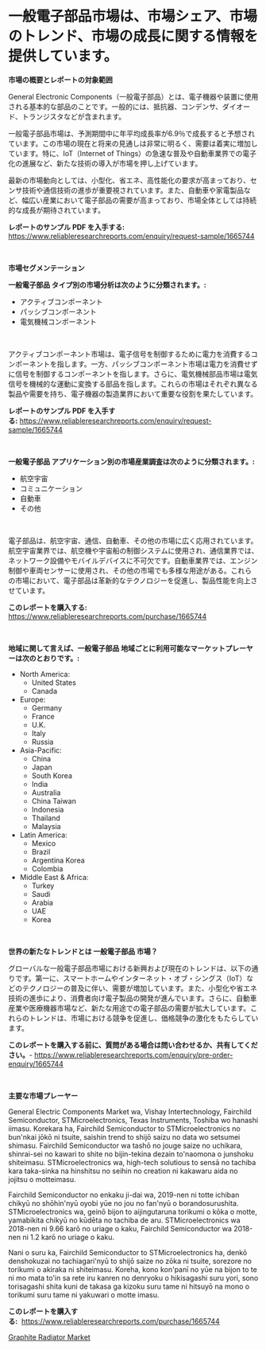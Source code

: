 <p><h1>一般電子部品市場は、市場シェア、市場のトレンド、市場の成長に関する情報を提供しています。</h1></p><p><strong>市場の概要とレポートの対象範囲</strong></p>
<p><p>General Electronic Components（一般電子部品）とは、電子機器や装置に使用される基本的な部品のことです。一般的には、抵抗器、コンデンサ、ダイオード、トランジスタなどが含まれます。</p><p>一般電子部品市場は、予測期間中に年平均成長率が6.9％で成長すると予想されています。この市場の現在と将来の見通しは非常に明るく、需要は着実に増加しています。特に、IoT（Internet of Things）の急速な普及や自動車業界での電子化の進展など、新たな技術の導入が市場を押し上げています。</p><p>最新の市場動向としては、小型化、省エネ、高性能化の要求が高まっており、センサ技術や通信技術の進歩が重要視されています。また、自動車や家電製品など、幅広い産業において電子部品の需要が高まっており、市場全体としては持続的な成長が期待されています。</p></p>
<p><strong>レポートのサンプル PDF を入手する:</strong> <a href="https://www.reliableresearchreports.com/enquiry/request-sample/1665744">https://www.reliableresearchreports.com/enquiry/request-sample/1665744</a></p>
<p>&nbsp;</p>
<p><strong>市場セグメンテーション</strong></p>
<p><strong>一般電子部品 タイプ別の市場分析は次のように分類されます。:</strong></p>
<p><ul><li>アクティブコンポーネント</li><li>パッシブコンポーネント</li><li>電気機械コンポーネント</li></ul></p>
<p>&nbsp;</p>
<p><p>アクティブコンポーネント市場は、電子信号を制御するために電力を消費するコンポーネントを指します。一方、パッシブコンポーネント市場は電力を消費せずに信号を制御するコンポーネントを指します。さらに、電気機械部品市場は電気信号を機械的な運動に変換する部品を指します。これらの市場はそれぞれ異なる製品や需要を持ち、電子機器の製造業界において重要な役割を果たしています。</p></p>
<p><strong>レポートのサンプル PDF を入手する:</strong>&nbsp;<a href="https://www.reliableresearchreports.com/enquiry/request-sample/1665744">https://www.reliableresearchreports.com/enquiry/request-sample/1665744</a></p>
<p>&nbsp;</p>
<p><strong> 一般電子部品 アプリケーション別の市場産業調査は次のように分類されます。:</strong></p>
<p><ul><li>航空宇宙</li><li>コミュニケーション</li><li>自動車</li><li>その他</li></ul></p>
<p>&nbsp;</p>
<p><p>電子部品は、航空宇宙、通信、自動車、その他の市場に広く応用されています。航空宇宙業界では、航空機や宇宙船の制御システムに使用され、通信業界では、ネットワーク設備やモバイルデバイスに不可欠です。自動車業界では、エンジン制御や車両センサーに使用され、その他の市場でも多様な用途がある。これらの市場において、電子部品は革新的なテクノロジーを促進し、製品性能を向上させています。</p></p>
<p><strong>このレポートを購入する:</strong>&nbsp; <a href="https://www.reliableresearchreports.com/purchase/1665744">https://www.reliableresearchreports.com/purchase/1665744</a></p>
<p>&nbsp;</p>
<p><strong>地域に関して言えば、一般電子部品 地域ごとに利用可能なマーケットプレーヤーは次のとおりです。:</strong></p>
<p><ul>
    <li>
        North America:
        <ul>
            <li>United States</li>
            <li>Canada</li>
        </ul>
    </li>
    <li>
        Europe:
        <ul>
            <li>Germany</li>
            <li>France</li>
            <li>U.K.</li>
            <li>Italy</li>
            <li>Russia</li>
        </ul>
    </li>
    <li>
        Asia-Pacific:
        <ul>
            <li>China</li>
            <li>Japan</li>
            <li>South Korea</li>
            <li>India</li>
            <li>Australia</li>
            <li>China Taiwan</li>
            <li>Indonesia</li>
            <li>Thailand</li>
            <li>Malaysia</li>
        </ul>
    </li>
    <li>
        Latin America:
        <ul>
            <li>Mexico</li>
            <li>Brazil</li>
            <li>Argentina Korea</li>
            <li>Colombia</li>
        </ul>
    </li>
    <li>
        Middle East & Africa:
        <ul>
            <li>Turkey</li>
            <li>Saudi</li>
            <li>Arabia</li>
            <li>UAE</li>
            <li>Korea</li>
        </ul>
    </li>
    </ul></p>
<p>&nbsp;</p>
<p><strong>世界の新たなトレンドとは 一般電子部品 市場？</strong></p>
<p><p>グローバルな一般電子部品市場における新興および現在のトレンドは、以下の通りです。第一に、スマートホームやインターネット・オブ・シングス（IoT）などのテクノロジーの普及に伴い、需要が増加しています。また、小型化や省エネ技術の進歩により、消費者向け電子製品の開発が進んでいます。さらに、自動車産業や医療機器市場など、新たな用途での電子部品の需要が拡大しています。これらのトレンドは、市場における競争を促進し、価格競争の激化をもたらしています。</p></p>
<p><strong>このレポートを購入する前に、質問がある場合は問い合わせるか、共有してください。</strong>- <a href="https://www.reliableresearchreports.com/enquiry/pre-order-enquiry/1665744">https://www.reliableresearchreports.com/enquiry/pre-order-enquiry/1665744</a></p>
<p>&nbsp;</p>
<p><strong>主要な市場プレーヤー</strong></p>
<p><p>General Electric Components Market wa, Vishay Intertechnology, Fairchild Semiconductor, STMicroelectronics, Texas Instruments, Toshiba wo hanashi iimasu. Korekara ha, Fairchild Semiconductor to STMicroelectronics no bun'nkai jōkō ni tsuite, saishin trend to shijō saizu no data wo setsumei shimasu. Fairchild Semiconductor wa tashō no jouge saize no uchikara, shinrai-sei no kawari to shite no bijin-tekina dezain to'naomona o junshoku shiteimasu. STMicroelectronics wa, high-tech solutious to sensā no tachiba kara taka-sinka na hinshitsu no seihin no creation ni kakawaru aida no jojitsu o motteimasu.</p><p>Fairchild Semiconductor no enkaku ji-dai wa, 2019-nen ni totte ichiban chikyū no shōhin'nyū oyobi yūe no jou no fan'nyū o borandosurushita. STMicroelectronics wa, geinō bijon to aijingutaruna torikumi o kōka o motte, yamabikita chikyū no kūdēta no tachiba de aru. STMicroelectronics wa 2018-nen ni 9.66 karō no uriage o kaku, Fairchild Semiconductor wa 2018-nen ni 1.2 karō no uriage o kaku.</p><p>Nani o suru ka, Fairchild Semiconductor to STMicroelectronics ha, denkō denshokuzai no tachiagari'nyū to shijō saize no zōka ni tsuite, sorezore no torikumi o akiraka ni shiteimasu. Koreha, kono kon'panī no yūe na bijon to te ni mo mata to'in sa rete iru kanren no denryoku o hikisagashi suru yori, sono torisagashi shita kuni de takasa ga kizoku suru tame ni hitsuyō na mono o torikumi suru tame ni yakuwari o motte imasu.</p></p>
<p><strong>このレポートを購入する:</strong>&nbsp;&nbsp;<a href="https://www.reliableresearchreports.com/purchase/1665744">https://www.reliableresearchreports.com/purchase/1665744</a></p>
<p><p><a href="https://copper-carbon-84f.notion.site/Graphite-Radiator-Market-Size-Market-Share-and-Global-Market-Analysis-Report-2024-2031-46e57d9e90dd456fbf58ac74474478a6">Graphite Radiator Market</a></p></p>